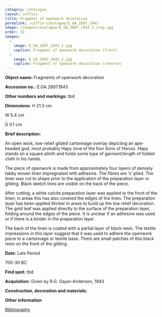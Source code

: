 ```yaml
---
category: catalogue
layout: coffins
title: Fragment of openwork decoration
permalink: /coffin-catalogue/E_GA_2897_1943
image: /images/catalogue/E_GA_2897_1943_1_crop.jpg
order: 31
images: 
  -
    image: E_GA_2897_1943_1.jpg
    caption: Fragment of openwork decoration (front)
  -
    image: E_GA_2897_1943_2.jpg
    caption: Fragment of openwork decoration (reverse)
---
```


**Object name:** 
Fragments of openwork decoration

**Accession no.:** 
E.GA.2897.1943

**Other numbers and markings:**
tbd

**Dimensions:** 
H 21.3 cm

W 5.4 cm

D 0.1 cm

**Brief description:** 

An open work, low-relief gilded cartonnage overlay depicting an ape-headed god, most probably Hapy (one of the four Sons of Horus). Hapy stands on a square plinth and holds some type of garment/length of folded cloth in his hands.

The piece of openwork is made from approximately four layers of densely tabby woven linen impregnated with adhesive. The fibres are ‘s’ plied. The linen was cut to shape prior to the application of the preparation layer or gilding. Black sketch lines are visible on the back of the piece.

After cutting, a white calcite preparation layer was applied to the front of the linen; in areas this has also covered the edges of the linen. The preparation layer has been applied thicker in areas to build up the low relief decoration. The gold leaf was applied directly to the surface of the preparation layer, folding around the edges of the piece. It is unclear if an adhesive was used or if there is a binder in the preparation layer.

The back of the linen is coated with a partial layer of black resin. The textile impressions in this layer suggest that it was used to adhere the openwork piece to a cartonnage or textile base. There are small patches of this black resin on the front of the gilding.

**Date:**
Late Period

700-30 BC

**Find spot:**
tbd

**Acquisition:**
Given by R.G. Gayer-Anderson, 1943

**Construction, decoration and materials:**


**Other information**

[Bibliography](/catalogue_extras/E_GA_2897_1943_bibliography)
